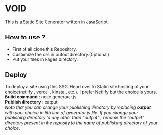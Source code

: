 # VOID
This is a Static Site Generator written in JavaScript.
## How to use ?
- First of all clone this Repository.
- Customize the css in outout directory.(Optional)
- Put your files in Pages directory.
## Deploy
To deploy a site using this SSG. Head over to Static site hosting of your choice(netlify , vercel , kinsta , etc.). I prefer Netlify but the choice is yours. <br>
**Build command** : node generator.js<br>
**Publish directory** : output <br>
*Note that you can change your publishing directory by replacing **output** with your choice in 8th line of generator.js file. If you change your publishing directory to any other than "output" , rename the "output" directory present in the reposity to the name of publishing directory of your choice.* <br>

